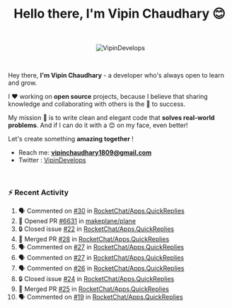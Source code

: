 <!--### Hi 👋 Vipin Chaudhary here!-->
<h1 align="center">Hello there, I'm Vipin Chaudhary 😊</h1>
	
<br />
<div align="center">
<p>&nbsp;<img align="center" src="https://github-readme-stats.vercel.app/api/?username=VipinDevelops&show_icons=true&title_color=C9D1D9&icon_color=58A6FF&border_color=30363D&text_color=C9D1D9&bg_color=0d1117" alt="VipinDevelops" /></p>
</div>


<br />

Hey there, **I'm Vipin Chaudhary** - a  developer who's always open to learn and grow. 


I ❤️ working on **open source** projects, because I believe that sharing knowledge and collaborating with others is the 🔑 to success.

My mission 🚀 is to write clean and elegant code that **solves real-world problems**. And if I can do it with a 😊 on my face, even better!

 Let's create something **amazing together** ! 
 
 - Reach me: **vipinchaudhary1809@gmail.com**
 - Twitter : [VipinDevelops](https://twitter.com/VipinDevelops)
<br />


### :zap: Recent Activity

<!--START_SECTION:activity-->
1. 🗣 Commented on [#30](https://github.com/RocketChat/Apps.QuickReplies/pull/30#issuecomment-2670760130) in [RocketChat/Apps.QuickReplies](https://github.com/RocketChat/Apps.QuickReplies)
2. 💪 Opened PR [#6631](https://github.com/makeplane/plane/pull/6631) in [makeplane/plane](https://github.com/makeplane/plane)
3. 🔒 Closed issue [#22](https://github.com/RocketChat/Apps.QuickReplies/issues/22) in [RocketChat/Apps.QuickReplies](https://github.com/RocketChat/Apps.QuickReplies)
4. 🎉 Merged PR [#28](https://github.com/RocketChat/Apps.QuickReplies/pull/28) in [RocketChat/Apps.QuickReplies](https://github.com/RocketChat/Apps.QuickReplies)
5. 🗣 Commented on [#27](https://github.com/RocketChat/Apps.QuickReplies/issues/27#issuecomment-2661417028) in [RocketChat/Apps.QuickReplies](https://github.com/RocketChat/Apps.QuickReplies)
6. 🗣 Commented on [#27](https://github.com/RocketChat/Apps.QuickReplies/issues/27#issuecomment-2656192222) in [RocketChat/Apps.QuickReplies](https://github.com/RocketChat/Apps.QuickReplies)
7. 🗣 Commented on [#26](https://github.com/RocketChat/Apps.QuickReplies/issues/26#issuecomment-2656069196) in [RocketChat/Apps.QuickReplies](https://github.com/RocketChat/Apps.QuickReplies)
8. 🔒 Closed issue [#24](https://github.com/RocketChat/Apps.QuickReplies/issues/24) in [RocketChat/Apps.QuickReplies](https://github.com/RocketChat/Apps.QuickReplies)
9. 🎉 Merged PR [#25](https://github.com/RocketChat/Apps.QuickReplies/pull/25) in [RocketChat/Apps.QuickReplies](https://github.com/RocketChat/Apps.QuickReplies)
10. 🗣 Commented on [#19](https://github.com/RocketChat/Apps.QuickReplies/issues/19#issuecomment-2648618090) in [RocketChat/Apps.QuickReplies](https://github.com/RocketChat/Apps.QuickReplies)
<!--END_SECTION:activity-->

  
